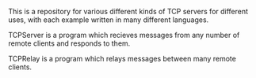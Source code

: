 This is a repository for various different kinds of TCP servers for different uses, with each example written in many different languages.

TCPServer is a program which recieves messages from any number of remote clients and responds to them.

TCPRelay is a program which relays messages between many remote clients.